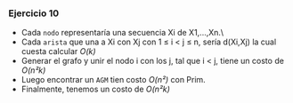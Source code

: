 ### Ejercicio 10

- Cada `nodo` representaría una secuencia Xi de X1,...,Xn.\
- Cada `arista` que una a Xi con Xj con 1 ≤ i < j ≤ n, sería d(Xi,Xj) la cual cuesta calcular _O(k)_
- Generar el grafo y unir el nodo i con los j, tal que i < j, tiene un costo de _O(n²k)_
- Luego encontrar un `AGM` tien costo _O(n²)_ con Prim.
- Finalmente, tenemos un costo de _O(n²k)_
